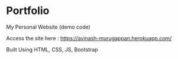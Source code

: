 # Portfolio
My Personal Website (demo code)

Access the site here : https://avinash-murugappan.herokuapp.com/

Built Using HTML, CSS, JS, Bootstrap
